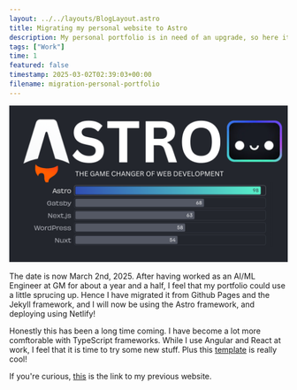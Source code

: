```yaml
---
layout: ../../layouts/BlogLayout.astro
title: Migrating my personal website to Astro
description: My personal portfolio is in need of an upgrade, so here it is!
tags: ["Work"]
time: 1
featured: false
timestamp: 2025-03-02T02:39:03+00:00
filename: migration-personal-portfolio
---
```


![astro](../../assets/blog/astro.png)

The date is now March 2nd, 2025. After having worked as an AI/ML Engineer at GM for about a year and a half, I feel that my portfolio could use a little sprucing up. Hence I have migrated it from Github Pages and the Jekyll framework, and I will now be using the Astro framework, and deploying using Netlify!

Honestly this has been a long time coming. I have become a lot more comftorable with TypeScript frameworks. While I use Angular and React at work, I feel that it is time to try some new stuff. Plus this [template](https://github.com/RATIU5/zaggonaut) is really cool!

If you're curious, [this](https://akolyte.github.io/) is the link to my previous website.

